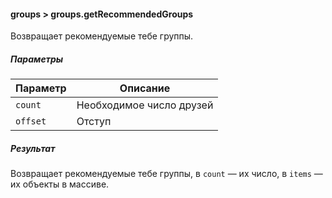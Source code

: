 #### groups > groups.getRecommendedGroups

Возвращает рекомендуемые тебе группы.

##### Параметры

|Параметр|Описание|
|--|--|
|`count`|Необходимое число друзей|
|`offset`|Отступ|

##### Результат

Возвращает рекомендуемые тебе группы, в `count` — их число, в `items` — их объекты в массиве.
